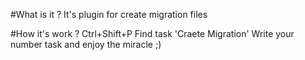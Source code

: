 #What is it ? It's plugin for create migration files

#How it's work ?
Ctrl+Shift+P
Find task 'Craete Migration'
Write your number task and enjoy the miracle ;)